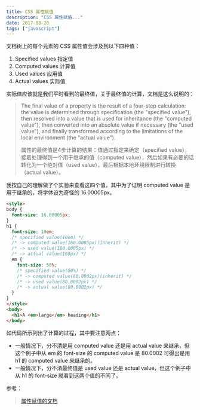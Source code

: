 ```yaml
---
title: CSS 属性赋值
description: "CSS 属性赋值..."
date: 2017-08-28
tags: ["javascript"]
---
```


文档树上的每个元素的 CSS 属性值会涉及到以下四种值：

1. Specified values 指定值
2. Computed values 计算值
3. Used values 应用值
4. Actual values 实际值

实际值应该就是我们平时看到的最终值，关于最终值的计算，文档是这么说明的：

> The final value of a property is the result of a four-step calculation: the value is determined through specification (the "specified value"), then resolved into a value that is used for inheritance (the "computed value"), then converted into an absolute value if necessary (the "used value"), and finally transformed according to the limitations of the local environment (the "actual value").
>  
> 属性的最终值是4步计算的结果：值通过指定来确定（specified value），接着处理得到一个用于继承的值（computed value），然后如果有必要的话转化为一个绝对值（used value），最后根据本地环境限制进行转换（actual value）。

我按自己的理解做了个实验来查看这四个值，其中为了证明 computed value 是用于继承的，将字体设为奇怪的 16.00005px。

```html
<style>
body {
  font-size: 16.00005px;
}
h1 {
  font-size: 10em;
  /* specified value(10em) */
  /* -> computed value(160.0005px)(inherit) */
  /* -> used value(160.0005px) */
  /* -> actual value(160px) */
  em {
    font-size: 50%;
    /* specified value(50%) */
    /* -> computed value(80.0002px)(inherit) */
    /* -> used value(80.0002px) */
    /* -> actual value(80.0002px) */
  }
}
</style>
<body>
  <h1>A <em>large</em> heading</h1>
</body>
```

如代码所示列出了计算的过程，其中要注意两点：

- 一般情况下，分不清是用 computed value 还是用 actual value 来继承，但这个例子中从 em 的 font-size 的 computed value 是 80.0002 可得出是用 h1 的 computed value 来继承的。
- 一般情况下，分不清最终值是 used value 还是 actual value，但这个例子中从 h1 的 font-size 就看到这两个值的不同了。

参考：
> [属性赋值的文档][1]

  [1]: http://www.ayqy.net/doc/css2-1/cascade.html#value-stages
